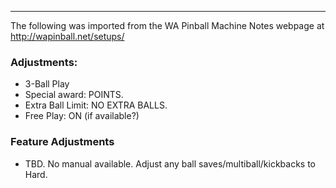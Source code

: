 ***
The following was imported from the WA Pinball Machine Notes webpage at http://wapinball.net/setups/
### Adjustments:
-   3-Ball Play
-   Special award: POINTS.
-   Extra Ball Limit: NO EXTRA BALLS.
-   Free Play: ON (if available?)
### Feature Adjustments
-   TBD. No manual available. Adjust any ball saves/multiball/kickbacks to Hard.